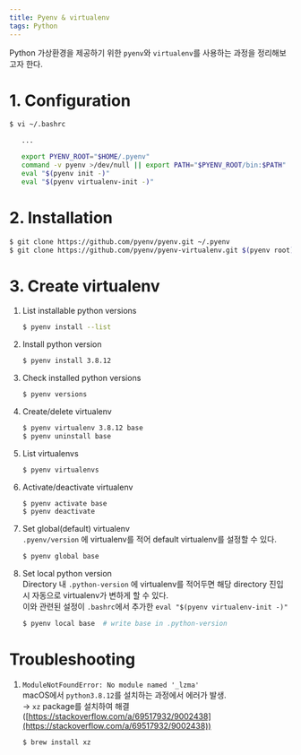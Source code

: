 ```yaml
---
title: Pyenv & virtualenv
tags: Python
---
```


<!--more-->

Python 가상환경을 제공하기 위한 `pyenv`와 `virtualenv`를 사용하는 과정을 정리해보고자 한다.


# 1. Configuration
```bash
$ vi ~/.bashrc

   ...

   export PYENV_ROOT="$HOME/.pyenv"
   command -v pyenv >/dev/null || export PATH="$PYENV_ROOT/bin:$PATH"
   eval "$(pyenv init -)"
   eval "$(pyenv virtualenv-init -)"
```


# 2. Installation
```bash
$ git clone https://github.com/pyenv/pyenv.git ~/.pyenv
$ git clone https://github.com/pyenv/pyenv-virtualenv.git $(pyenv root)/plugins/pyenv-virtualenv
```


# 3. Create virtualenv
1. List installable python versions
   ```bash
   $ pyenv install --list
   ```
2. Install python version
   ```bash
   $ pyenv install 3.8.12
   ```
3. Check installed python versions
   ```bash
   $ pyenv versions
   ```
4. Create/delete virtualenv
   ```bash
   $ pyenv virtualenv 3.8.12 base
   $ pyenv uninstall base
   ```
5. List virtualenvs
   ```bash
   $ pyenv virtualenvs
   ```
6. Activate/deactivate virtualenv
   ```bash
   $ pyenv activate base
   $ pyenv deactivate
   ```
7. Set global(default) virtualenv \
   `.pyenv/version` 에 virtualenv를 적어 default virtualenv를 설정할 수 있다.
   ```bash
   $ pyenv global base
   ```
8. Set local python version \
   Directory 내 `.python-version` 에 virtualenv를 적어두면 해당 directory 진입 시 자동으로 virtualenv가 변하게 할 수 있다. \
   이와 관련된 설정이 `.bashrc`에서 추가한 `eval "$(pyenv virtualenv-init -)"`

   ```bash
   $ pyenv local base  # write base in .python-version
   ```


# Troubleshooting
1. `ModuleNotFoundError: No module named '_lzma'` \
    macOS에서 `python3.8.12`를 설치하는 과정에서 에러가 발생. \
    → `xz` package를 설치하여 해결 ([https://stackoverflow.com/a/69517932/9002438](https://stackoverflow.com/a/69517932/9002438))
    ```bash
    $ brew install xz
    ```
